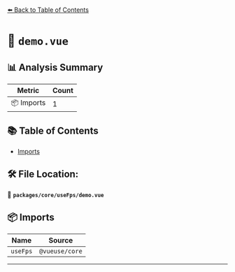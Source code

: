 [⬅️ Back to Table of Contents](../../../index.md)

# 📄 `demo.vue`

## 📊 Analysis Summary

| Metric | Count |
|--------|-------|
| 📦 Imports | 1 |

## 📚 Table of Contents

- [Imports](#imports)

## 🛠️ File Location:
📂 **`packages/core/useFps/demo.vue`**

## 📦 Imports

| Name | Source |
|------|--------|
| `useFps` | `@vueuse/core` |


---